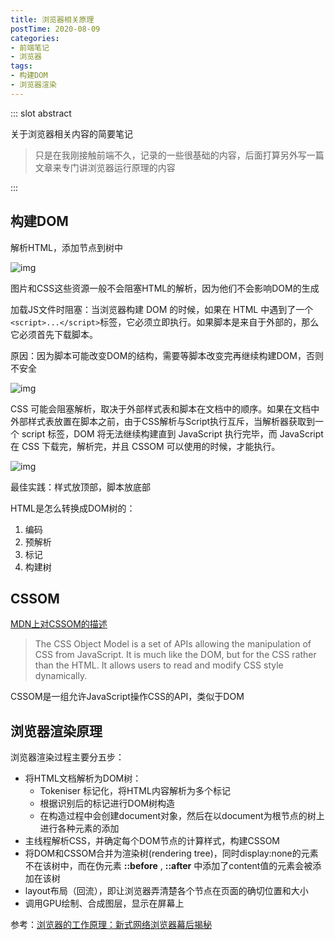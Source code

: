 ```yaml
---
title: 浏览器相关原理
postTime: 2020-08-09
categories: 
- 前端笔记
- 浏览器
tags: 
- 构建DOM
- 浏览器渲染
---
```


::: slot abstract

关于浏览器相关内容的简要笔记

> 只是在我刚接触前端不久，记录的一些很基础的内容，后面打算另外写一篇文章来专门讲浏览器运行原理的内容

:::

## 构建DOM

解析HTML，添加节点到树中

![img](http://p0.qhimg.com/t01e1ff266d0b355d62.gif)

图片和CSS这些资源一般不会阻塞HTML的解析，因为他们不会影响DOM的生成

加载JS文件时阻塞：当浏览器构建 DOM 的时候，如果在 HTML 中遇到了一个 `<script>...</script>`标签，它必须立即执行。如果脚本是来自于外部的，那么它必须首先下载脚本。

原因：因为脚本可能改变DOM的结构，需要等脚本改变完再继续构建DOM，否则不安全

![img](http://p0.qhimg.com/t01e3b5f9d1aaa24fea.gif)

CSS 可能会阻塞解析，取决于外部样式表和脚本在文档中的顺序。如果在文档中外部样式表放置在脚本之前，由于CSS解析与Script执行互斥，当解析器获取到一个 script 标签，DOM 将无法继续构建直到 JavaScript 执行完毕，而 JavaScript 在 CSS 下载完，解析完，并且 CSSOM 可以使用的时候，才能执行。

![img](http://p0.qhimg.com/t011e23f55c658b7ba2.png)

最佳实践：样式放顶部，脚本放底部

HTML是怎么转换成DOM树的：

1. 编码
2. 预解析
3. 标记
4. 构建树



## CSSOM

[MDN上对CSSOM的描述](https://developer.mozilla.org/en-US/docs/Web/API/CSS_Object_Model)

> The CSS Object Model is a set of APIs allowing the manipulation of CSS from JavaScript. It is much like the DOM, but for the CSS rather than the HTML. It allows users to read and modify CSS style dynamically.

CSSOM是一组允许JavaScript操作CSS的API，类似于DOM



## 浏览器渲染原理

浏览器渲染过程主要分五步：

- 将HTML文档解析为DOM树：
  - Tokeniser 标记化，将HTML内容解析为多个标记
  - 根据识别后的标记进行DOM树构造
  - 在构造过程中会创建document对象，然后在以document为根节点的树上进行各种元素的添加
- 主线程解析CSS，并确定每个DOM节点的计算样式，构建CSSOM
- 将DOM和CSSOM合并为渲染树(rendering tree)，同时display:none的元素不在该树中，而在伪元素 **::before** , **::after** 中添加了content值的元素会被添加在该树
- layout布局（回流），即让浏览器弄清楚各个节点在页面的确切位置和大小
- 调用GPU绘制、合成图层，显示在屏幕上

参考：[浏览器的工作原理：新式网络浏览器幕后揭秘](https://www.html5rocks.com/zh/tutorials/internals/howbrowserswork/)

